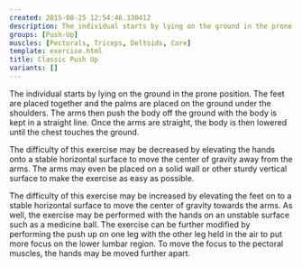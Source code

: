 ```yaml
---
created: 2015-08-25 12:54:46.330412
description: The individual starts by lying on the ground in the prone position.
groups: [Push-Up]
muscles: [Pectorals, Triceps, Deltoids, Core]
template: exercise.html
title: Classic Push Up
variants: []
---
```

The individual starts by lying on the ground in the prone position. The feet are placed together and the palms are placed on the ground under the shoulders. The arms then push the body off the ground with the body is kept in a straight line. Once the arms are straight, the body is then lowered until the chest touches the ground.

The difficulty of this exercise may be decreased by elevating the hands onto a stable horizontal surface to move the center of gravity away from the arms. The arms may even be placed on a solid wall or other sturdy vertical surface to make the exercise as easy as possible.

The difficulty of this exercise may be increased by elevating the feet on to a stable horizontal surface to move the center of gravity towards the arms. As well, the exercise may be performed with the hands on an unstable surface such as a medicine ball. The exercise can be further modified by performing the push up on one leg with the other leg held in the air to put more focus on the lower lumbar region. To move the focus to the pectoral muscles, the hands may be moved further apart.